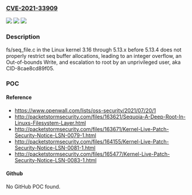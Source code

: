 ### [CVE-2021-33909](https://cve.mitre.org/cgi-bin/cvename.cgi?name=CVE-2021-33909)
![](https://img.shields.io/static/v1?label=Product&message=n%2Fa&color=blue)
![](https://img.shields.io/static/v1?label=Version&message=n%2Fa&color=blue)
![](https://img.shields.io/static/v1?label=Vulnerability&message=n%2Fa&color=brighgreen)

### Description

fs/seq_file.c in the Linux kernel 3.16 through 5.13.x before 5.13.4 does not properly restrict seq buffer allocations, leading to an integer overflow, an Out-of-bounds Write, and escalation to root by an unprivileged user, aka CID-8cae8cd89f05.

### POC

#### Reference
- https://www.openwall.com/lists/oss-security/2021/07/20/1
- http://packetstormsecurity.com/files/163621/Sequoia-A-Deep-Root-In-Linuxs-Filesystem-Layer.html
- http://packetstormsecurity.com/files/163671/Kernel-Live-Patch-Security-Notice-LSN-0079-1.html
- http://packetstormsecurity.com/files/164155/Kernel-Live-Patch-Security-Notice-LSN-0081-1.html
- http://packetstormsecurity.com/files/165477/Kernel-Live-Patch-Security-Notice-LSN-0083-1.html

#### Github
No GitHub POC found.


